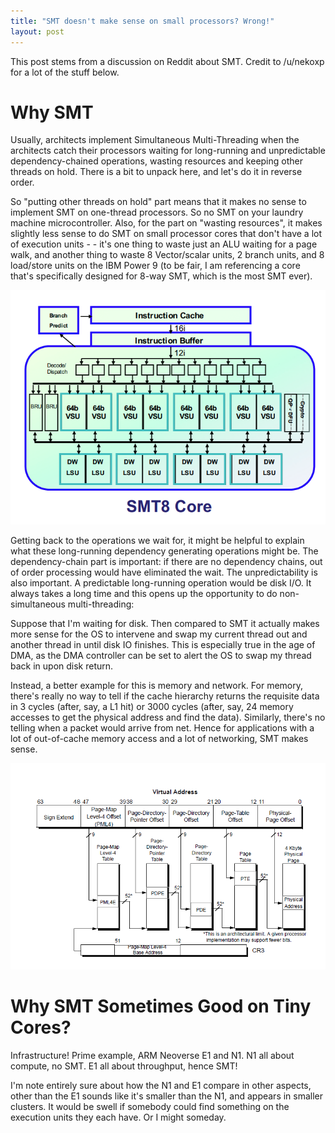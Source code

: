 ```yaml
---
title: "SMT doesn't make sense on small processors? Wrong!"
layout: post
---
```


This post stems from a discussion on Reddit about SMT. Credit to /u/nekoxp for a lot of the stuff below.


# Why SMT

Usually, architects implement Simultaneous Multi-Threading when the architects catch their processors waiting for long-running and unpredictable dependency-chained operations, wasting resources and keeping other threads on hold. There is a bit to unpack here, and let's do it in reverse order.

So "putting other threads on hold" part means that it makes no sense to implement SMT on one-thread processors. So no SMT on your laundry machine microcontroller. Also, for the part on "wasting resources", it makes slightly less sense to do SMT on small processor cores that don't have a lot of execution units - - it's one thing to waste just an ALU waiting for a page walk, and another thing to waste 8 Vector/scalar units, 2 branch units, and 8 load/store units on the IBM Power 9 (to be fair, I am referencing a core that's specifically designed for 8-way SMT, which is the most SMT ever).

![Lots and Lots of Execution Units in IBM Power9-SMT8](2020-09-17-why-SMT-powerSMT8.png)

Getting back to the operations we wait for, it might be helpful to explain what these long-running dependency generating operations might be. The dependency-chain part is important: if there are no dependency chains, out of order processing would have eliminated the wait. The unpredictability is also important. A predictable long-running operation would be disk I/O. It always takes a long time and this opens up the opportunity to do non-simultaneous multi-threading:

Suppose that I'm waiting for disk. Then compared to SMT it actually makes more sense for the OS to intervene and swap my current thread out and another thread in until disk IO finishes. This is especially true in the age of DMA, as the DMA controller can be set to alert the OS to swap my thread back in upon disk return.

Instead, a better example for this is memory and network. For memory, there's really no way to tell if the cache hierarchy returns the requisite data in 3 cycles (after, say, a L1 hit) or 3000 cycles (after, say, 24 memory accesses to get the physical address and find the data). Similarly, there's no telling when a packet would arrive from net. Hence for applications with a lot of out-of-cache memory access and a lot of networking, SMT makes sense.

![Lots and Lots of Memory Accesses in a Page Table Walk](2020-09-17-why-SMT-pagetablewalk.png)

# Why SMT Sometimes Good on Tiny Cores?

Infrastructure! Prime example, ARM Neoverse E1 and N1. N1 all about compute, no SMT. E1 all about throughput, hence SMT!

I'm note entirely sure about how the N1 and E1 compare in other aspects, other than the E1 sounds like it's smaller than the N1, and appears in smaller clusters. It would be swell if somebody could find something on the execution units they each have. Or I might someday.